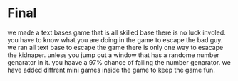 # Final
we made a text bases game that is all skilled base there is no luck involed.
you have to know what you are doing in the game to escape the bad guy.
we ran all text base to escape the game there is only one way to esacape the kidnaper.
unless you jump out a window that has a randome number genarator in it. you haave a 97% chance of failing the number genarator.
we have added diffrent mini games inside the game to keep the game fun.
